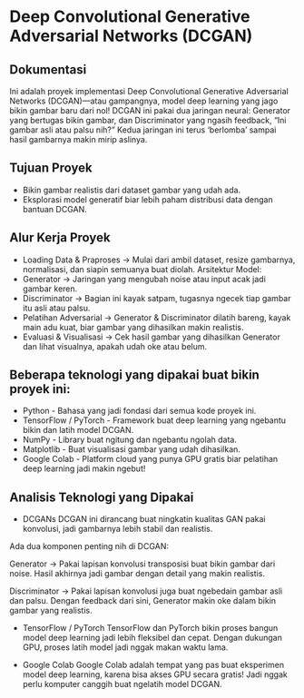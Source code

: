 # Deep Convolutional Generative Adversarial Networks (DCGAN)
## Dokumentasi
Ini adalah proyek implementasi Deep Convolutional Generative Adversarial Networks (DCGAN)—atau gampangnya, model deep learning yang jago bikin gambar baru dari nol! DCGAN ini pakai dua jaringan neural: Generator yang bertugas bikin gambar, dan Discriminator yang ngasih feedback, “Ini gambar asli atau palsu nih?” Kedua jaringan ini terus ‘berlomba’ sampai hasil gambarnya makin mirip aslinya.


## Tujuan Proyek
* Bikin gambar realistis dari dataset gambar yang udah ada.
* Eksplorasi model generatif biar lebih paham distribusi data dengan bantuan DCGAN.

## Alur Kerja Proyek
* Loading Data & Praproses -> Mulai dari ambil dataset, resize gambarnya, normalisasi, dan siapin semuanya buat diolah.
Arsitektur Model:
* Generator -> Jaringan yang mengubah noise atau input acak jadi gambar keren.
* Discriminator -> Bagian ini kayak satpam, tugasnya ngecek tiap gambar itu asli atau palsu.
* Pelatihan Adversarial -> Generator & Discriminator dilatih bareng, kayak main adu kuat, biar gambar yang dihasilkan makin realistis.
* Evaluasi & Visualisasi -> Cek hasil gambar yang dihasilkan Generator dan lihat visualnya, apakah udah oke atau belum.

## Beberapa teknologi yang dipakai buat bikin proyek ini:

* Python - Bahasa yang jadi fondasi dari semua kode proyek ini.
* TensorFlow / PyTorch - Framework buat deep learning yang ngebantu bikin dan latih model DCGAN.
* NumPy - Library buat ngitung dan ngebantu ngolah data.
* Matplotlib - Buat visualisasi gambar yang udah dihasilkan.
* Google Colab - Platform cloud yang punya GPU gratis biar pelatihan deep learning jadi makin ngebut!

## Analisis Teknologi yang Dipakai
* DCGANs
DCGAN ini dirancang buat ningkatin kualitas GAN pakai konvolusi, jadi gambarnya lebih stabil dan realistis. 

Ada dua komponen penting nih di DCGAN:

Generator -> Pakai lapisan konvolusi transposisi buat bikin gambar dari noise. Hasil akhirnya jadi gambar dengan detail yang makin realistis.

Discriminator -> Pakai lapisan konvolusi juga buat ngebedain gambar asli dan palsu. Dengan feedback dari sini, Generator makin oke dalam bikin gambar yang realistis.
* TensorFlow / PyTorch
TensorFlow dan PyTorch bikin proses bangun model deep learning jadi lebih fleksibel dan cepat. Dengan dukungan GPU, proses latih model jadi nggak makan waktu lama.

* Google Colab
Google Colab adalah tempat yang pas buat eksperimen model deep learning, karena bisa akses GPU secara gratis! Jadi nggak perlu komputer canggih buat ngelatih model DCGAN.

